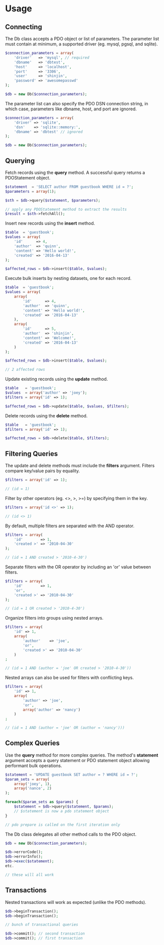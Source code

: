 # Usage

## Connecting

The Db class accepts a PDO object or list of parameters. The parameter list must contain at minimum, a supported driver (eg. mysql, pgsql, and sqlite).
``` php
$connection_parameters = array(
    'driver'   => 'mysql', // required
    'dbname'   => 'dbtest',
    'host'     => 'localhost',
    'port'     => '3306',
    'user'     => 'shinjin',
    'password' => 'awesomepasswd'
);

$db = new Db($connection_parameters);
```
The parameter list can also specify the PDO DSN connection string, in which case, parameters like dbname, host, and port are ignored.
``` php
$connection_parameters = array(
    'driver' => 'sqlite',
    'dsn'    => 'sqlite::memory:',
    'dbname' => 'dbtest' // ignored
);

$db = new Db($connection_parameters);
```
## Querying
Fetch records using the **query** method. A successful query returns a PDOStatement object.
``` php
$statement  = 'SELECT author FROM guestbook WHERE id = ?';
$parameters = array(1);

$sth = $db->query($statement, $parameters);

// apply any PDOStatement method to extract the results
$result = $sth->fetchAll();
```

Insert new records using the **insert** method.
``` php
$table  = 'guestbook';
$values = array(
    'id'      => 4,
    'author'  => 'quinn',
    'content' => 'Hello world!',
    'created' => '2016-04-13'
);

$affected_rows = $db->insert($table, $values);
```

Execute bulk inserts by nesting datasets, one for each record.
``` php
$table  = 'guestbook';
$values = array(
    array(
        'id'      => 4,
        'author'  => 'quinn',
        'content' => 'Hello world!',
        'created' => '2016-04-13'
    ),
    array(
        'id'      => 5,
        'author'  => 'shinjin',
        'content' => 'Welcome!',
        'created' => '2016-04-13'
    )
);

$affected_rows = $db->insert($table, $values);

// 2 affected rows
```

Update existing records using the **update** method.
``` php
$table   = 'guestbook';
$values  = array('author' => 'joey');
$filters = array('id' => 1);

$affected_rows = $db->update($table, $values, $filters);
```

Delete records using the **delete** method.
``` php
$table   = 'guestbook';
$filters = array('id' => 1);

$affected_rows = $db->delete($table, $filters);
```

## Filtering Queries
The update and delete methods must include the **filters** argument. Filters compare key/value pairs by equality.
``` php
$filters = array('id' => 1);

// (id = 1)
```

Filter by other operators (eg. <>, >, >=) by specifying them in the key.
``` php
$filters = array('id <>' => 1);

// (id <> 1)
```

By default, multiple filters are separated with the AND operator.
``` php
$filters = array(
    'id'        => 1,
    'created >' => '2010-04-30'
);

// (id = 1 AND created > '2010-4-30')
```

Separate filters with the OR operator by including an 'or' value between filters.
``` php
$filters = array(
    'id'        => 1,
    'or',
    'created >' => '2010-04-30'
);

// (id = 1 OR created > '2010-4-30')
```

Organize filters into groups using nested arrays.
``` php
$filters = array(
    'id' => 1,
    array(
        'author'    => 'joe',
        'or',
        'created >' => '2010-04-30'
    )
;

// (id = 1 AND (author = 'joe' OR created > '2010-4-30'))
```

Nested arrays can also be used for filters with conflicting keys.
``` php
$filters = array(
    'id' => 1,
    array(
        'author' => 'joe',
        'or',
        array('author' => 'nancy')
    )
;

// (id = 1 AND (author = 'joe' OR (author = 'nancy')))
```
## Complex Queries
Use the **query** method for more complex queries. The method's **statement** argument accepts a query statement or PDO statement object allowing performant bulk operations.
``` php
$statement = 'UPDATE guestbook SET author = ? WHERE id = ?';
$param_sets = array(
    array('joey', 1),
    array('nance', 2)
);

foreach($param_sets as $params) {
    $statement = $db->query($statement, $params);
    // $statement is now a pdo statement object
}

// pdo prepare is called on the first iteration only
```

The Db class delegates all other method calls to the PDO object.
``` php
$db = new Db($connection_parameters);

$db->errorCode();
$db->errorInfo();
$db->exec($statement);
etc.

// these will all work
```
## Transactions
Nested transactions will work as expected (unlike the PDO methods).
``` php
$db->beginTransaction();
$db->beginTransaction();

// bunch of transactional queries

$db->commit(); // second transaction
$db->commit(); // first transaction
```

